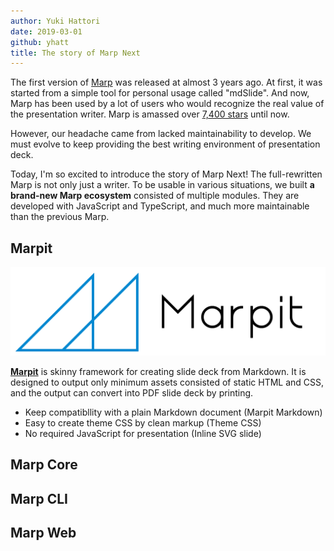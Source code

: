 ```yaml
---
author: Yuki Hattori
date: 2019-03-01
github: yhatt
title: The story of Marp Next
---
```


<!--![Marp](marp.png)-->

The first version of [Marp](https://yhatt.github.io/marp/) was released at almost 3 years ago. At first, it was started from a simple tool for personal usage called "mdSlide". And now, Marp has been used by a lot of users who would recognize the real value of the presentation writer. Marp is amassed over [7,400 stars](https://github.com/yhatt/marp/stargazers) until now.

However, our headache came from lacked maintainability to develop. We must evolve to keep providing the best writing environment of presentation deck.

Today, I'm so excited to introduce the story of Marp Next! The full-rewritten Marp is not only just a writer. To be usable in various situations, we built **a brand-new Marp ecosystem** consisted of multiple modules. They are developed with JavaScript and TypeScript, and much more maintainable than the previous Marp.

<!-- more -->

## Marpit

![Marpit](marpit.png)

**[Marpit]** is skinny framework for creating slide deck from Markdown. It is designed to output only minimum assets consisted of static HTML and CSS, and the output can convert into PDF slide deck by printing.

- Keep compatibllity with a plain Markdown document (Marpit Markdown)
- Easy to create theme CSS by clean markup (Theme CSS)
- No required JavaScript for presentation (Inline SVG slide)

[marpit]: https://marpit.marp.app/

## Marp Core

## Marp CLI

## Marp Web
